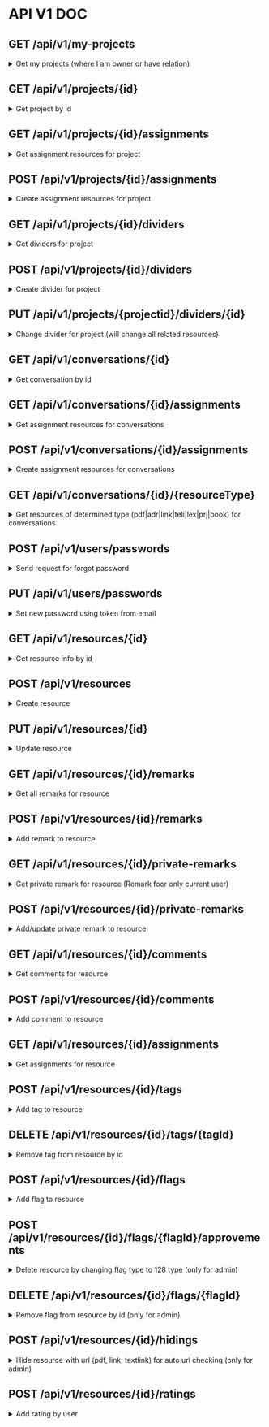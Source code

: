 # API V1 DOC

## GET /api/v1/my-projects
<details>
  <summary>Get my projects (where I am owner or have relation)</summary>
  
  ### Response
  ```json
[
    {
        "id":1,
        "name":"Project Name"
    }
]
```
</details>

## GET /api/v1/projects/{id}
<details>
  <summary>Get project by id</summary>

  ### Response
  ```json
{
    "project": {
        "id": 1,
        "name": "Name",
        "project_data":{
            "id":1,
            "sheet":"Text",
            "is_private":false,
            "is_for_related_users":false,
            "is_all_records":false,
            "rel_users":[
                {
                    "id":1,
                    "user":{
                       "id":1,
                       "username":"user",
                       "is_show_help":false,
                       "is_agreed_with_term":true,
                       "is_check_max_link":true
                    },
                    "read_only":false
                }
            ]
        },
        "user": {
            "id":1,
            "username":"user",
            "is_show_help":false,
            "is_agreed_with_term":true,
            "is_check_max_link":true
        },
        "created":"2020-03-17T19:48:33+0000"
    },
    "resourceInfo": {
        "prjc":"0",
        "lexc":"0",
        "pdfc":"0",
        "telic":"0",
        "linkc":"0",
        "adrc":"0",
        "bookc":"0",
        "convc":"0"
    },
    "isOwner": true
}
```
</details>

## GET /api/v1/projects/{id}/assignments
<details>
  <summary>Get assignment resources for project</summary>

  ### Response
  ```json
[
    {
        "id":1,
        "resourceId":"1",
        "linkedResourceId": "1",
        "coefficient": 0,
        "userId":1
    }
]
```
</details>

## POST /api/v1/projects/{id}/assignments
<details>
  <summary>Create assignment resources for project</summary>

  ### Request
```json
{
  "resourceIds": [1,2]
}
```
  ### Response: code - 201
  ```json
[
    {
        "id":1,
        "resourceId":"1",
        "linkedResourceId": "1",
        "coefficient": 0,
        "userId":1
    }
]
```
</details>

## GET /api/v1/projects/{id}/dividers
<details>
  <summary>Get dividers for project</summary>

  ### Response
  ```json
{
    "1": {
        "id":1,
        "text":"Divider 1",
        "coefficient": 1
    }
}
```
</details>


## POST /api/v1/projects/{id}/dividers
<details>
  <summary>Create divider for project</summary>

  ### Request
  ```json
{
    "text":"Divider 1",
    "coefficient": 1
}
```

  ### Response
  ```json
{
    "id": 1,
    "text":"Divider 1",
    "coefficient": 1
}
```
</details>


## PUT /api/v1/projects/{projectid}/dividers/{id}
<details>
  <summary>Change divider for project (will change all related resources)</summary>

  ### Request
  ```json
{
     "id": 1,
    "text":"Divider 1",
    "coefficient": 1
}
```

  ### Response
  ```json
{
    "id": 1,
    "text":"Divider 1",
    "coefficient": 1
}
```
</details>



## GET /api/v1/conversations/{id}
<details>
  <summary>Get conversation by id</summary>

  ### Response
  ```json
{
    "conversation":{
        "id":1,
        "name":"Name",
        "conversation_data":{
            "id":1,
            "sheet":"Text",
            "is_for_related_users":true,
            "messages":[
                {
                    "id":1,
                    "message":"test",
                    "user":{
                        "id":1,
                        "username":"user",
                        "is_show_help":false,
                        "is_agreed_with_term":true,
                        "is_check_max_link":true
                    },
                    "date":{"date":"2020-03-17 19:48:34.000000","timezone_type":3,"timezone":"UTC"}
                }
            ],
            "rel_users":[]
        },
        "user": {
              "id":1,
              "username":"user",
              "is_show_help":false,
              "is_agreed_with_term":true,
              "is_check_max_link":true
        },
        "created":"2020-03-17T19:48:33+0000"
    },
    "isOwner":true,
    "canEdit":true,
    "token":"token",
    "userId": 1
}
```
</details>

## GET /api/v1/conversations/{id}/assignments
<details>
  <summary>Get assignment resources for conversations</summary>

  ### Response
  ```json
[
    {
        "id":1,
        "resourceId":"1",
        "linkedResourceId": "1",
        "coefficient": 0,
        "userId":1
    }
]
```
</details>

## POST /api/v1/conversations/{id}/assignments
<details>
  <summary>Create assignment resources for conversations</summary>

  ### Request
```json
{
  "resourceIds": [1,2]
}
```
  ### Response: code - 201
  ```json
[
    {
        "id":1,
        "resourceId":"1",
        "linkedResourceId": "1",
        "coefficient": 0,
        "userId":1
    }
]
```
</details>

## GET /api/v1/conversations/{id}/{resourceType}
<details>
  <summary>Get resources of determined type (pdf|adr|link|teli|lex|prj|book) for conversations </summary>

  ### Response
  ```json
{
    "recordsTotal":1,
    "recordsFiltered": 1,
    "data": [{
        "id": 1,
        "name": "Name",
        "username": "user",
        "res12count": 1,
        "avgmark": 0,
        "isUserHook": 0,
        "isUserRead": 0,
        "coeff": 0,
        "coeffId": 1
    }],
    "resourceInfo": {
       "prjc":"0",
       "lexc":"0",
       "pdfc":"0",
       "telic":"0",
       "linkc":"0",
       "adrc":"0",
       "bookc":"0",
       "convc":"0"
    } 
}
```
</details>

## POST /api/v1/users/passwords
<details>
  <summary>Send request for forgot password</summary>

  ### Request
```json
{
  "email": "test@example.com"
}
```
  ### Response: code - 204
</details>

## PUT /api/v1/users/passwords
<details>
  <summary>Set new password using token from email</summary>

  ### Request
```json
{
  "token": "token",
  "password": "password"
}
```
  ### Response: code - 204
</details>

## GET /api/v1/resources/{id}
<details>
  <summary>Get resource info by id</summary>

  ### Response
```json
{
    "resource_type":"link",
    "resource":{
        "name":"Springer",
        "name2":null,
        "lang":"de",
        "country":null,
        "isUserHook":false,
        "isUserRead":false,
        "url":"https:\/\/www.springer.com\/",
        "is_hp":true,
        "user":{},
        "street":null,
        "zip":null,
        "city":null,
        "contact1":null,
        "contact3":null,
        "contact4":null,
        "contact5":null,
        "author":null,
        "publisher":null,
        "issuer":null,
        "isbn":null,
        "tnop":null,
        "kind":null,
        "year":null,
        "releaseDate":null,
        "pdfDate":null,
        "wikifullurl":null,
        "description":null,
        "status":null,
        "isNotify":null,
        "isResourceUser":null
    },
    "tabs":{
        "remarks":"0",
        "remarks_private":"0",
        "comments":"0",
        "rels":"0"
    },
    "rating":{
        "ownmark":null,
        "ownimg":"",
        "avgmark":null,
        "avgimg":""
    },
    "tags":{
        "tags":[
            {
                "id":541,
                "text":"Verlag",
                "cnt_tag":"1",
                "is_own":"0"
            }
        ],
        "tagsRestAddedCount":5,
        "tagsRestRemovedCount":2
    }
}
```
</details>

## POST /api/v1/resources
<details>
  <summary>Create resource</summary>

  ### Request
```json
{
    "resource_type":"link",
    "resource":{
        "name":"Springer",
        "name2":null,
        "lang":"de",
        "country":null,
        "isUserHook":false,
        "isUserRead":false,
        "url":"https:\/\/www.springer.com\/",
        "is_hp":true,
        "user":{},
        "street":null,
        "zip":null,
        "city":null,
        "contact1":null,
        "contact3":null,
        "contact4":null,
        "contact5":null,
        "author":null,
        "publisher":null,
        "issuer":null,
        "isbn":null,
        "tnop":null,
        "kind":null,
        "year":null,
        "releaseDate":null,
        "pdfDate":null,
        "wikifullurl":null,
        "description":null,
        "status":null,
        "isNotify":null,
        "isResourceUser":null
    }
}
```

  ### Response
```json
{
    "resource_type":"link",
    "resource":{
        "name":"Springer",
        "name2":null,
        "lang":"de",
        "country":null,
        "isUserHook":false,
        "isUserRead":false,
        "url":"https:\/\/www.springer.com\/",
        "is_hp":true,
        "user":{},
        "street":null,
        "zip":null,
        "city":null,
        "contact1":null,
        "contact3":null,
        "contact4":null,
        "contact5":null,
        "author":null,
        "publisher":null,
        "issuer":null,
        "isbn":null,
        "tnop":null,
        "kind":null,
        "year":null,
        "releaseDate":null,
        "pdfDate":null,
        "wikifullurl":null,
        "description":null,
        "status":null,
        "isNotify":null,
        "isResourceUser":null
    },
    "tabs":{
        "remarks":"0",
        "remarks_private":"0",
        "comments":"0",
        "rels":"0"
    },
    "rating":{
        "ownmark":null,
        "ownimg":"",
        "avgmark":null,
        "avgimg":""
    },
    "tags":{
        "tags":[
            {
                "id":541,
                "text":"Verlag",
                "cnt_tag":"1",
                "is_own":"0"
            }
        ],
        "tagsRestAddedCount":5,
        "tagsRestRemovedCount":2
    }
}
```
</details>

## PUT /api/v1/resources/{id}
<details>
  <summary>Update resource</summary>
  
 ### Request
```json
{
    "resource_type":"link",
    "resource":{
        "name":"Springer",
        "name2":null,
        "lang":"de",
        "country":null,
        "isUserHook":false,
        "isUserRead":false,
        "url":"https:\/\/www.springer.com\/",
        "is_hp":true,
        "user":{},
        "street":null,
        "zip":null,
        "city":null,
        "contact1":null,
        "contact3":null,
        "contact4":null,
        "contact5":null,
        "author":null,
        "publisher":null,
        "issuer":null,
        "isbn":null,
        "tnop":null,
        "kind":null,
        "year":null,
        "releaseDate":null,
        "pdfDate":null,
        "wikifullurl":null,
        "description":null,
        "status":null,
        "isNotify":null,
        "isResourceUser":null
    }
}
```

 ### Response
```json
{
    "resource_type":"link",
    "resource":{
        "name":"Springer",
        "name2":null,
        "lang":"de",
        "country":null,
        "isUserHook":false,
        "isUserRead":false,
        "url":"https:\/\/www.springer.com\/",
        "is_hp":true,
        "user":{},
        "street":null,
        "zip":null,
        "city":null,
        "contact1":null,
        "contact3":null,
        "contact4":null,
        "contact5":null,
        "author":null,
        "publisher":null,
        "issuer":null,
        "isbn":null,
        "tnop":null,
        "kind":null,
        "year":null,
        "releaseDate":null,
        "pdfDate":null,
        "wikifullurl":null,
        "description":null,
        "status":null,
        "isNotify":null,
        "isResourceUser":null
    },
    "tabs":{
        "remarks":"0",
        "remarks_private":"0",
        "comments":"0",
        "rels":"0"
    },
    "rating":{
        "ownmark":null,
        "ownimg":"",
        "avgmark":null,
        "avgimg":""
    },
    "tags":{
        "tags":[
            {
                "id":541,
                "text":"Verlag",
                "cnt_tag":"1",
                "is_own":"0"
            }
        ],
        "tagsRestAddedCount":5,
        "tagsRestRemovedCount":2
    }
}
```
</details>

## GET /api/v1/resources/{id}/remarks
<details>
  <summary>Get all remarks for resource</summary>

  ### Response
```json
[
  {
      "id":110,
      "text":"test",
      "ip":"172.23.0.1",
      "locked":false,
      "user":{
          "id":1,
          "username":"user"
      },
      "created_at":"2020-05-14T20:53:19+00:00"
  }
]
```
</details>

## POST /api/v1/resources/{id}/remarks
<details>
  <summary>Add remark to resource</summary>
  
  ### Request
 
```json
{
  "text":"test",
  "locked":false
} 
```

  ### Response

```json
[
  {
      "id":110,
      "text":"test",
      "ip":"172.23.0.1",
      "locked":false,
      "user":{
          "id":1,
          "username":"user"
      },
      "created_at":"2020-05-14T20:53:19+00:00"
  }
]
```
</details>

## GET /api/v1/resources/{id}/private-remarks
<details>
  <summary>Get private remark for resource (Remark foor only current user)</summary>

  ### Response
```json
[
  {
      "id":110,
      "text":"test",
      "user":{
          "id":1,
          "username":"user"
      },
      "created_at":"2020-05-14T20:53:19+00:00"
  }
]
```
</details>


## POST /api/v1/resources/{id}/private-remarks
<details>
  <summary>Add/update private remark to resource</summary>
  
  ### Request
 
```json
{
  "text":"test"
} 
```

  ### Response

```json
[
  {
      "id":110,
      "text":"test",
      "user":{
          "id":1,
          "username":"user"
      },
      "created_at":"2020-05-14T20:53:19+00:00"
  }
]
```
</details>


## GET /api/v1/resources/{id}/comments
<details>
  <summary>Get comments for resource</summary>

  ### Response
```json
[
  {
    "id":1,
    "text":"comments",
    "user":{
        "id":1,
        "username":"username"
      },
    "is_visible":false,
    "created_at":"2016-04-05T12:54:20+00:00"
  }
]
```
</details>

## POST /api/v1/resources/{id}/comments
<details>
  <summary>Add comment to resource</summary>
  
  ### Request
 
```json
{
  "text":"test"
} 
```

  ### Response

```json
[
  {
    "id":1,
    "text":"test",
    "user":
        {
            "id":1,
            "username":"username"
        },
    "is_visible":true,
    "created_at":"2020-07-15T13:29:32+00:00"
  }
]
```
</details>


## GET /api/v1/resources/{id}/assignments
<details>
  <summary>Get assignments for resource</summary>

  ### Response
```json
{
    "lexicons":[
        {
            "id":1,
            "name":"Lexicon",
            "cnt_res":"1",
            "is_own":"1"
        }
    ],
    "projects":[
        {
            "name":"Project name"
        }
    ]
}
```
</details>

## POST /api/v1/resources/{id}/tags
<details>
  <summary>Add tag to resource</summary>
 
 ### Request
 ```json
{
  "name": "tag name"
}
 ```
 
 ### Response
  ```json
{
  "tags":[
      {
          "id":541,
          "text":"Verlag",
          "cnt_tag":"1",
          "is_own":"0"
      }
  ],
  "tagsRestAddedCount":5,
  "tagsRestRemovedCount":2
}
  ```
</details>

## DELETE /api/v1/resources/{id}/tags/{tagId}
<details>
  <summary>Remove tag from resource by id</summary>
    
   ### Response
```json
  {
    "tags":[
        {
            "id":541,
            "text":"Verlag",
            "cnt_tag":"1",
            "is_own":"0"
        }
    ],
    "tagsRestAddedCount":5,
    "tagsRestRemovedCount":2
  }
  ```
</details>

## POST /api/v1/resources/{id}/flags
<details>
  <summary>Add flag to resource</summary>
 
 ### Request
 ```json
{
  "type": 1, // 1 - delete, 2 - blame
  "info": "test"
}
 ```
 
 ### Response
  ```json
{
    "id": 1,
    "type": 1,
    "info": "test",
    "user": {
        "id": 1,
        "username": "username"
    },
    "created_at": "2020-07-21T09:25:06+00:00"
}
  ```
</details>

## POST /api/v1/resources/{id}/flags/{flagId}/approvements
<details>
  <summary>Delete resource by changing flag type to 128 type (only for admin)</summary>
    
   ### Response
```json
{
    "id": 1,
    "type": 128,
    "info": "test",
    "user": {
        "id": 1,
        "username": "username"
    },
    "created_at": "2020-07-21T09:25:06+00:00"
}
```
</details>


## DELETE /api/v1/resources/{id}/flags/{flagId}
<details>
  <summary>Remove flag from resource by id (only for admin)</summary>
    
   ### Response 204
```json
  []
  ```
</details>

## POST /api/v1/resources/{id}/hidings
<details>
  <summary>Hide resource with url (pdf, link, textlink) for auto url checking (only for admin)</summary>
 
 ### Request
 ```json
{
   "isSkip": true
}
 ```
 
 ### Response
  ```json
{
   "isSkip": true
}
  ```
</details>

## POST /api/v1/resources/{id}/ratings
<details>
  <summary>Add rating by user</summary>
 
 ### Request
 ```json
{
   "ownmark": "5" /* possible values '-5', '-4', '-3', '-2', '-1', '0', '1', '2', '3', '4', '5' */
}
 ```
 
 ### Response
  ```json
{
    "ownmark":5,
    "ownimg":"rating_p50.png",
    "avgmark":5,
    "avgimg":"rating_p50.png"
}
  ```
</details>
